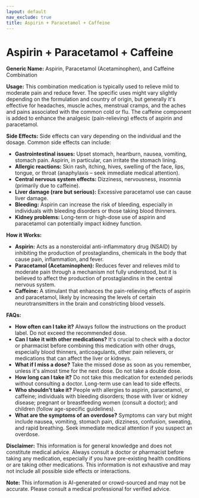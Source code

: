 ```yaml
---
layout: default
nav_exclude: true
title: Aspirin + Paracetamol + Caffeine
---
```


# Aspirin + Paracetamol + Caffeine

**Generic Name:**  Aspirin, Paracetamol (Acetaminophen), and Caffeine Combination

**Usage:** This combination medication is typically used to relieve mild to moderate pain and reduce fever.  The specific uses might vary slightly depending on the formulation and country of origin, but generally it's effective for headaches, muscle aches, menstrual cramps, and the aches and pains associated with the common cold or flu.  The caffeine component is added to enhance the analgesic (pain-relieving) effects of aspirin and paracetamol.

**Side Effects:**  Side effects can vary depending on the individual and the dosage. Common side effects can include:

* **Gastrointestinal issues:**  Upset stomach, heartburn, nausea, vomiting, stomach pain. Aspirin, in particular, can irritate the stomach lining.
* **Allergic reactions:** Skin rash, itching, hives, swelling of the face, lips, tongue, or throat (anaphylaxis – seek immediate medical attention).
* **Central nervous system effects:** Dizziness, nervousness, insomnia (primarily due to caffeine).
* **Liver damage (rare but serious):**  Excessive paracetamol use can cause liver damage.
* **Bleeding:** Aspirin can increase the risk of bleeding, especially in individuals with bleeding disorders or those taking blood thinners.
* **Kidney problems:**  Long-term or high-dose use of aspirin and paracetamol can potentially impact kidney function.


**How it Works:**

* **Aspirin:**  Acts as a nonsteroidal anti-inflammatory drug (NSAID) by inhibiting the production of prostaglandins, chemicals in the body that cause pain, inflammation, and fever.
* **Paracetamol (Acetaminophen):** Reduces fever and relieves mild to moderate pain through a mechanism not fully understood, but it is believed to affect the production of prostaglandins in the central nervous system.
* **Caffeine:**  A stimulant that enhances the pain-relieving effects of aspirin and paracetamol, likely by increasing the levels of certain neurotransmitters in the brain and constricting blood vessels.


**FAQs:**

* **How often can I take it?**  Always follow the instructions on the product label. Do not exceed the recommended dose.
* **Can I take it with other medications?**  It's crucial to check with a doctor or pharmacist before combining this medication with other drugs, especially blood thinners, anticoagulants, other pain relievers, or medications that can affect the liver or kidneys.
* **What if I miss a dose?**  Take the missed dose as soon as you remember, unless it's almost time for the next dose. Do not take a double dose.
* **How long can I take it?**  Do not take this medication for extended periods without consulting a doctor.  Long-term use can lead to side effects.
* **Who shouldn't take it?**  People with allergies to aspirin, paracetamol, or caffeine; individuals with bleeding disorders; those with liver or kidney disease; pregnant or breastfeeding women (consult a doctor); and children (follow age-specific guidelines).
* **What are the symptoms of an overdose?**  Symptoms can vary but might include nausea, vomiting, stomach pain, dizziness, confusion, sweating, and rapid breathing.  Seek immediate medical attention if you suspect an overdose.


**Disclaimer:** This information is for general knowledge and does not constitute medical advice. Always consult a doctor or pharmacist before taking any medication, especially if you have pre-existing health conditions or are taking other medications.  This information is not exhaustive and may not include all possible side effects or interactions.


**Note:** This information is AI-generated or crowd-sourced and may not be accurate. Please consult a medical professional for verified advice.